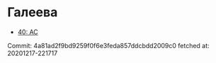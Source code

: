 # Галеева
- [40: AC](40.md)

Commit: 4a81ad2f9bd9259f0f6e3feda857ddcbdd2009c0
 fetched at: 20201217-221717
